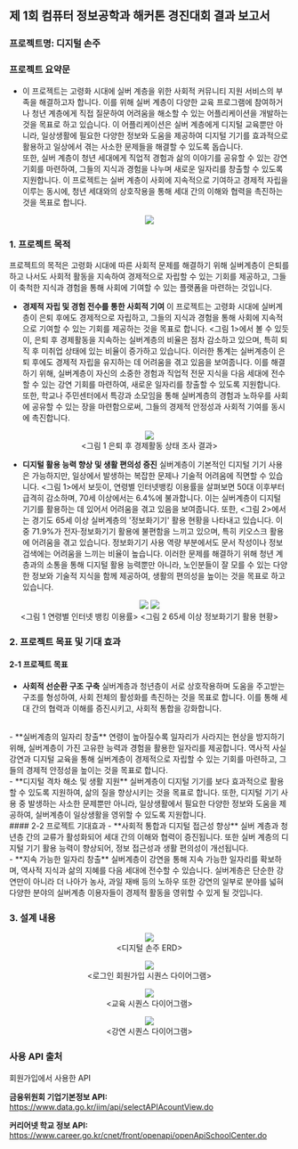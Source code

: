 

##  제 1회 컴퓨터 정보공학과 해커톤 경진대회 결과 보고서

### 프로젝트명: 디지털 손주

### 프로젝트 요약문
- 이 프로젝트는 고령화 시대에 실버 계층을 위한 사회적 커뮤니티 지원 서비스의 부족을 해결하고자 합니다. 이를 위해 실버 계층이 다양한 교육 프로그램에 참여하거나 청년 계층에게 직접 질문하여 어려움을 해소할 수 있는 어플리케이션을 개발하는 것을 목표로 하고 있습니다. 이 어플리케이션은 실버 계층에게 디지털 교육뿐만 아니라, 일상생활에 필요한 다양한 정보와 도움을 제공하여 디지털 기기를 효과적으로 활용하고 일상에서 겪는 사소한 문제들을 해결할 수 있도록 돕습니다. <br>
또한, 실버 계층이 청년 세대에게 직업적 경험과 삶의 이야기를 공유할 수 있는 강연 기회를 마련하여, 그들의 지식과 경험을 나누며 새로운 일자리를 창출할 수 있도록 지원합니다. 이 프로젝트는 실버 계층이 사회에 지속적으로 기여하고 경제적 자립을 이루는 동시에, 청년 세대와의 상호작용을 통해 세대 간의 이해와 협력을 촉진하는 것을 목표로 합니다.

<p align="center">
  <img src="이미지경로">
</p>

### 1. 프로젝트 목적
프로젝트의 목적은 고령화 시대에 따른 사회적 문제를 해결하기 위해 실버계층이 은퇴를 하고 나서도 사회적 활동을 지속하여 경제적으로 자립할 수 있는 기회를 제공하고, 그들이 축척한 지식과 경험을 통해 사회에 기여할 수 있는 플랫폼을 마련하는 것입니다.

- **경제적 자립 및 경험 전수를 통한 사회적 기여**
이 프로젝트는 고령화 시대에 실버계층이 은퇴 후에도 경제적으로 자립하고, 그들의 지식과 경험을 통해 사회에 지속적으로 기여할 수 있는 기회를 제공하는 것을 목표로 합니다. <그림 1>에서 볼 수 있듯이, 은퇴 후 경제활동을 지속하는 실버계층의 비율은 점차 감소하고 있으며, 특히 퇴직 후 미취업 상태에 있는 비율이 증가하고 있습니다. 이러한 통계는 실버계층이 은퇴 후에도 경제적 자립을 유지하는 데 어려움을 겪고 있음을 보여줍니다. 이를 해결하기 위해, 실버계층이 자신의 소중한 경험과 직업적 전문 지식을 다음 세대에 전수할 수 있는 강연 기회를 마련하여, 새로운 일자리를 창출할 수 있도록 지원합니다. 또한, 학교나 주민센터에서 특강과 소모임을 통해 실버계층의 경험과 노하우를 사회에 공유할 수 있는 장을 마련함으로써, 그들의 경제적 안정성과 사회적 기여를 동시에 촉진합니다.

<p align="center">
  <img src="이미지경로">
  <br>  <그림 1 은퇴 후 경제활동 상태 조사 결과>
</p>


- **디지털 활용 능력 향상 및 생활 편의성 증진**
실버계층이 기본적인 디지털 기기 사용은 가능하지만, 일상에서 발생하는 복잡한 문제나 기술적 어려움에 직면할 수 있습니다. <그림 1>에서 보듯이, 연령별 인터넷뱅킹 이용률을 살펴보면 50대 이후부터 급격히 감소하며, 70세 이상에서는 6.4%에 불과합니다. 이는 실버계층이 디지털 기기를 활용하는 데 있어서 어려움을 겪고 있음을 보여줍니다. 또한, <그림 2>에서는 경기도 65세 이상 실버계층의 '정보화기기' 활용 현황을 나타내고 있습니다. 이 중 71.9%가 전자·정보화기기 활용에 불편함을 느끼고 있으며, 특히 키오스크 활용에 어려움을 겪고 있습니다. 정보화기기 사용 역량 부분에서도 문서 작성이나 정보 검색에는 어려움을 느끼는 비율이 높습니다. 이러한 문제를 해결하기 위해 청년 계층과의 소통을 통해 디지털 활용 능력뿐만 아니라, 노인분들이 잘 모를 수 있는 다양한 정보와 기술적 지식을 함께 제공하여, 생활의 편의성을 높이는 것을 목표로 하고 있습니다.

<p align="center">
  <img src="이미지경로">
  <img src="이미지경로">
  <br>  <그림 1 연령별 인터넷 뱅킹 이용률> <그림 2 65세 이상 정보화기기 활용 현황>
</p>

### 2. 프로젝트 목표 및 기대 효과
#### 2-1 프로젝트 목표
- **사회적 선순환 구조 구축**
실버계층과 청년층이 서로 상호작용하며 도움을 주고받는 구조를 형성하여, 사회 전체의 활성화를 촉진하는 것을 목표로 합니다. 이를 통해 세대 간의 협력과 이해를 증진시키고, 사회적 통합을 강화합니다.
<br>
- **실버계층의 일자리 창출**
연령이 높아질수록 일자리가 사라지는 현상을 방지하기 위해, 실버계층이 가진 고유한 능력과 경험을 활용한 일자리를 제공합니다. 역사적 사실 강연과 디지털 교육을 통해 실버계층이 경제적으로 자립할 수 있는 기회를 마련하고, 그들의 경제적 안정성을 높이는 것을 목표로 합니다.
<br>
- **디지털 격차 해소 및 생활 지원**
실버계층이 디지털 기기를 보다 효과적으로 활용할 수 있도록 지원하여, 삶의 질을 향상시키는 것을 목표로 합니다. 또한, 디지털 기기 사용 중 발생하는 사소한 문제뿐만 아니라, 일상생활에서 필요한 다양한 정보와 도움을 제공하여, 실버계층이 일상생활을 영위할 수 있도록 지원합니다.
<br>
#### 2-2 프로젝트 기대효과
- **사회적 통합과 디지털 접근성 향상**
실버 계층과 청년층 간의 교류가 활성화되어 세대 간의 이해와 협력이 증진됩니다. 또한 실버 계층의 디지털 기기 활용 능력이 향상되어, 정보 접근성과 생활 편의성이 개선됩니다.
<br>
- **지속 가능한 일자리 창출**
실버계층이 강연을 통해 지속 가능한 일자리를 확보하며, 역사적 지식과 삶의 지혜를 다음 세대에 전수할 수 있습니다. 실버계층은 단순한 강연만이 아니라 더 나아가 농사, 과일 재배 등의 노하우 또한 강연의 일부로 분야를 넓혀 다양한 분야의 실버계층 이용자들이 경제적 활동을 영위할 수 있게 될 것입니다.

### 3. 설계 내용

<p align="center">
  <img src="이미지경로">
  <br>  <디지털 손주 ERD> 
</p>

<p align="center">
  <img src="이미지경로">
  <br>  <로그인 회원가입 시퀀스 다이어그램> 
</p>

<p align="center">
  <img src="이미지경로">
  <br>  <교육 시퀀스 다이어그램> 
</p>

<p align="center">
  <img src="이미지경로">
  <br>  <강연 시퀀스 다이어그램> 
</p>

### 사용 API 출처

회원가입에서 사용한 API

**금융위원회 기업기본정보 API:** https://www.data.go.kr/iim/api/selectAPIAcountView.do

**커리어넷 학교 정보 API:** https://www.career.go.kr/cnet/front/openapi/openApiSchoolCenter.do